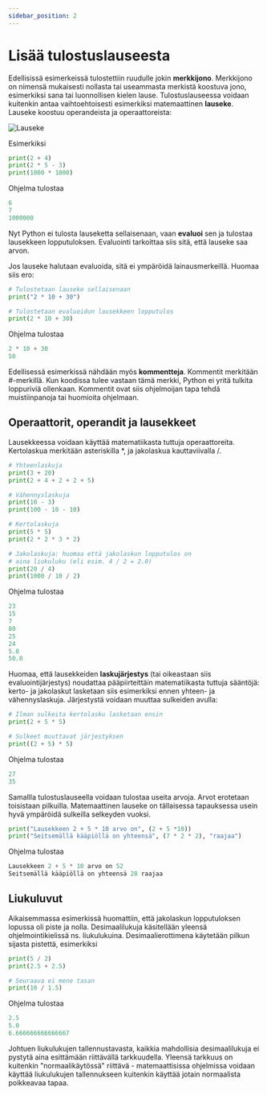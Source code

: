 ```yaml
---
sidebar_position: 2
---
```


# Lisää tulostuslauseesta

Edellisissä esimerkeissä tulostettiin ruudulle jokin **merkkijono**. Merkkijono on nimensä mukaisesti nollasta tai useammasta merkistä koostuva jono, esimerkiksi sana tai luonnollisen kielen lause. Tulostuslauseessa voidaan kuitenkin antaa vaihtoehtoisesti esimerkiksi matemaattinen **lauseke**. Lauseke koostuu operandeista ja operaattoreista:

![Lauseke](/img/img-fi/w1-2.png)

Esimerkiksi

```python 
print(2 + 4)
print(2 * 5 - 3)
print(1000 * 1000)
 ```

Ohjelma tulostaa
```python 
6
7
1000000
 ```

Nyt Python ei tulosta lauseketta sellaisenaan, vaan **evaluoi** sen ja tulostaa lausekkeen lopputuloksen. Evaluointi tarkoittaa siis sitä, että lauseke saa arvon.

Jos lauseke halutaan evaluoida, sitä ei ympäröidä lainausmerkeillä. Huomaa siis ero:

```python 
# Tulostetaan lauseke sellaisenaan
print("2 * 10 + 30")

# Tulostetaan evaluoidun lausekkeen lopputulos
print(2 * 10 + 30)
 ```

Ohjelma tulostaa
```python 
2 * 10 + 30
50
 ```

Edellisessä esimerkissä nähdään myös **kommentteja**. Kommentit merkitään #-merkillä. Kun koodissa tulee vastaan tämä merkki, Python ei yritä tulkita loppuriviä ollenkaan. Kommentit ovat siis ohjelmoijan tapa tehdä muistiinpanoja tai huomioita ohjelmaan.

## Operaattorit, operandit ja lausekkeet

Lausekkeessa voidaan käyttää matematiikasta tuttuja operaattoreita. Kertolaskua merkitään asteriskilla *, ja jakolaskua kauttaviivalla /.

```python 
# Yhteenlaskuja
print(3 + 20)
print(2 + 4 + 2 + 2 + 5)

# Vähennyslaskuja
print(10 - 3)
print(100 - 10 - 10)

# Kertolaskuja
print(5 * 5)
print(2 * 2 * 3 * 2)

# Jakolaskuja: huomaa että jakolaskun lopputulos on 
# aina liukuluku (eli esim. 4 / 2 = 2.0)
print(20 / 4)
print(1000 / 10 / 2)
 ```

Ohjelma tulostaa
```python 
23
15
7
80
25
24
5.0
50.0
 ```

Huomaa, että lausekkeiden **laskujärjestys** (tai oikeastaan siis evaluointijärjestys) noudattaa pääpiirteittäin matematiikasta tuttuja sääntöjä: kerto- ja jakolaskut lasketaan siis esimerkiksi ennen yhteen- ja vähennyslaskuja. Järjestystä voidaan muuttaa sulkeiden avulla:

```python 
# Ilman sulkeita kertolasku lasketaan ensin
print(2 + 5 * 5)

# Sulkeet muuttavat järjestyksen
print((2 + 5) * 5)
 ```

Ohjelma tulostaa
```python 
27
35
 ```

Samallla tulostuslauseella voidaan tulostaa useita arvoja. Arvot erotetaan toisistaan pilkuilla. Matemaattinen lauseke on tällaisessa tapauksessa usein hyvä ympäröidä sulkeilla selkeyden vuoksi.

```python 
print("Lausekkeen 2 + 5 * 10 arvo on", (2 + 5 *10))
print("Seitsemällä kääpiöllä on yhteensä", (7 * 2 * 2), "raajaa")
 ```

Ohjelma tulostaa
```python 
Lausekkeen 2 + 5 * 10 arvo on 52
Seitsemällä kääpiöllä on yhteensä 28 raajaa
 ```

## Liukuluvut

Aikaisemmassa esimerkissä huomattiin, että jakolaskun lopputuloksen lopussa oli piste ja nolla. Desimaalilukuja käsitellään yleensä ohjelmointikielissä ns. liukulukuina. Desimaalierottimena käytetään pilkun sijasta pistettä, esimerkiksi

```python 
print(5 / 2)
print(2.5 + 2.5)

# Seuraava ei mene tasan
print(10 / 1.5)
 ```

Ohjelma tulostaa
```python 
2.5
5.0
6.666666666666667
 ```

Johtuen liukulukujen tallennustavasta, kaikkia mahdollisia desimaalilukuja ei pystytä aina esittämään riittävällä tarkkuudella. Yleensä tarkkuus on kuitenkin "normaalikäytössä" riittävä - matemaattisissa ohjelmissa voidaan käyttää liukulukujen tallennukseen kuitenkin käyttää jotain normaalista poikkeavaa tapaa.